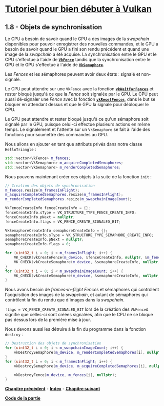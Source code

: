 # [Tutoriel pour bien débuter à Vulkan](../index.md)
## 1.8 - Objets de synchronisation

Le CPU a besoin de savoir quand le GPU a des images de la *swapchain* disponibles pour pouvoir enregistrer des nouvelles commandes, et le GPU a besoin de savoir quand le GPU a fini son rendu précédent et quand une image de la *swapchain* a été acquise. La synchronisation entre le GPU et le CPU s'effectue à l'aide de [**``VkFence``**](https://registry.khronos.org/vulkan/specs/1.3-extensions/man/html/VkFence.html) tandis que la synchronisation entre le GPU et le GPU s'effectue à l'aide de [**``VkSemaphore``**](https://registry.khronos.org/vulkan/specs/1.3-extensions/man/html/VkSemaphore.html).

Les *Fences* et les sémaphores peuvent avoir deux états : signalé et non-signalé.

Le CPU peut attendre sur une ``VkFence`` avec la fonction [**``vkWaitForFences``**](https://registry.khronos.org/vulkan/specs/1.3-extensions/man/html/vkWaitForFences.html) et rester bloqué jusqu'à ce que la *Fence* soit signalée par le GPU. Le CPU peut aussi dé-signaler une *Fence* avec la fonction [**``vkResetFences``**](https://registry.khronos.org/vulkan/specs/1.3-extensions/man/html/vkResetFences.html), dans le but se bloquer en attendant dessus et que le GPU la signale pour débloquer le CPU.

 Le GPU peut attendre et rester bloqué jusqu'à ce qu'un sémaphore soit signalé par le GPU, puisque celui-ci effectue plusieurs actions en même temps. Le signalement et l'attente sur un ``VkSemaphore`` se fait à l'aide des fonctions pour soumettre des commandes au GPU.

Nous allons en ajouter en tant que attributs privés dans notre classe ``HelloTriangle`` :

```CPP
std::vector<VkFence> m_fences;
std::vector<VkSemaphore> m_acquireCompletedSemaphores;
std::vector<VkSemaphore> m_renderCompletedSemaphores;
```

Nous pouvons maintenant créer ces objets à la suite de la fonction ``init`` :

```CPP
// Creation des objets de synchronisation
m_fences.resize(m_framesInFlight);
m_acquireCompletedSemaphores.resize(m_framesInFlight);
m_renderCompletedSemaphores.resize(m_swapchainImageCount);

VkFenceCreateInfo fenceCreateInfo = {};
fenceCreateInfo.sType = VK_STRUCTURE_TYPE_FENCE_CREATE_INFO;
fenceCreateInfo.pNext = nullptr;
fenceCreateInfo.flags = VK_FENCE_CREATE_SIGNALED_BIT;

VkSemaphoreCreateInfo semaphoreCreateInfo = {};
semaphoreCreateInfo.sType = VK_STRUCTURE_TYPE_SEMAPHORE_CREATE_INFO;
semaphoreCreateInfo.pNext = nullptr;
semaphoreCreateInfo.flags = 0;

for (uint32_t i = 0; i < m_framesInFlight; i++) {
	VK_CHECK(vkCreateFence(m_device, &fenceCreateInfo, nullptr, &m_fences[i]));
	VK_CHECK(vkCreateSemaphore(m_device, &semaphoreCreateInfo, nullptr, &m_acquireCompletedSemaphores[i]));
}
for (uint32_t i = 0; i < m_swapchainImageCount; i++) {
	VK_CHECK(vkCreateSemaphore(m_device, &semaphoreCreateInfo, nullptr, &m_renderCompletedSemaphores[i]));
}
```

Nous avons besoin de *frames-in-flight* *Fences* et sémaphores qui contrôlent l'acquisition des images de la *swapchain*, et autant de sémaphores qui contrôlent la fin du rendu que d'images dans la *swapchain*.

``flags = VK_FENCE_CREATE_SIGNALED_BIT`` lors de la création des ``VkFence``s signifie que celles-ci sont créées signalées, afin que le CPU ne se bloque pas dessus lors de la première mise à jour.

Nous devons aussi les détruire à la fin du programme dans la fonction ``destroy`` :

```CPP
// Destruction des objets de synchronisation
for (uint32_t i = 0; i < m_swapchainImageCount; i++) {
	vkDestroySemaphore(m_device, m_renderCompletedSemaphores[i], nullptr);
}
for (uint32_t i = 0; i < m_framesInFlight; i++) {
	vkDestroySemaphore(m_device, m_acquireCompletedSemaphores[i], nullptr);

	vkDestroyFence(m_device, m_fences[i], nullptr);
}
```

[**Chapitre précédent**](7.md) - [**Index**](../index.md) - [**Chapitre suivant**](9.md)

[**Code de la partie**](https://github.com/ZaOniRinku/TutorielVulkanFR/tree/partie1)